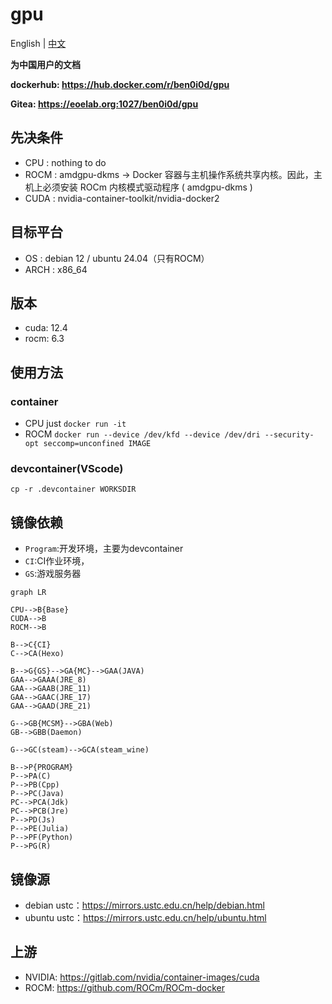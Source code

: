# gpu
English | [中文](README_CN.md)

**为中国用户的文档**

**dockerhub: https://hub.docker.com/r/ben0i0d/gpu**

**Gitea: https://eoelab.org:1027/ben0i0d/gpu**

## 先决条件
* CPU : nothing to do
* ROCM : amdgpu-dkms -> Docker 容器与主机操作系统共享内核。因此，主机上必须安装 ROCm 内核模式驱动程序 ( amdgpu-dkms )
* CUDA : nvidia-container-toolkit/nvidia-docker2

## 目标平台
* OS : debian 12 / ubuntu 24.04（只有ROCM）
* ARCH : x86_64

## 版本
* cuda: 12.4
* rocm: 6.3

## 使用方法
### container
* CPU just `docker run -it`
* ROCM `docker run --device /dev/kfd --device /dev/dri --security-opt seccomp=unconfined IMAGE`
### devcontainer(VScode)
`cp -r .devcontainer WORKSDIR`

## 镜像依赖
* `Program`:开发环境，主要为devcontainer
* `CI`:CI作业环境，
* `GS`:游戏服务器
```mermaid
graph LR

CPU-->B{Base}
CUDA-->B
ROCM-->B

B-->C{CI}
C-->CA(Hexo)

B-->G{GS}-->GA{MC}-->GAA(JAVA)
GAA-->GAAA(JRE_8)
GAA-->GAAB(JRE_11)
GAA-->GAAC(JRE_17)
GAA-->GAAD(JRE_21)

G-->GB{MCSM}-->GBA(Web)
GB-->GBB(Daemon)

G-->GC(steam)-->GCA(steam_wine)

B-->P{PROGRAM}
P-->PA(C)
P-->PB(Cpp)
P-->PC(Java)
PC-->PCA(Jdk)
PC-->PCB(Jre)
P-->PD(Js)
P-->PE(Julia)
P-->PF(Python)
P-->PG(R)
```

## 镜像源
* debian ustc：https://mirrors.ustc.edu.cn/help/debian.html
* ubuntu ustc：https://mirrors.ustc.edu.cn/help/ubuntu.html

## 上游
* NVIDIA: https://gitlab.com/nvidia/container-images/cuda
* ROCM: https://github.com/ROCm/ROCm-docker
